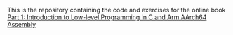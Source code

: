 This is the repository containing the code and exercises for the online book [Part 1: Introduction to Low-level Programming in C and Arm AArch64 Assembly](https://hrishim.github.io/llvl_prog1_book/)


